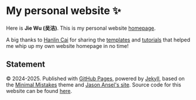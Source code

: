 # My personal website ✨

Here is **Jie Wu (吴洁)**. This is my personal website [homepage](https://wujie3375.github.io/). 

A big thanks to [Hanlin Cai](https://caihanlin.com/) for sharing the [templates](https://github.com/GuangLun2000/GuangLun2000.github.io) and [tutorials](https://www.bilibili.com/video/BV1ja4y1G7tX/) that helped me whip up my own website homepage in no time!

<!-- ## Update and News -->



## Statement

&copy; 2024-2025. Published with [GitHub Pages](https://pages.github.com/), powered by [Jekyll](https://jekyllrb.com/), based on the [Minimal Mistakes](https://mademistakes.com/) theme and [Jason Ansel's site](https://github.com/jansel/jansel.github.io). Source code for this website can be found [here](https://github.com/GuangLun2000/GuangLun2000.github.io).
